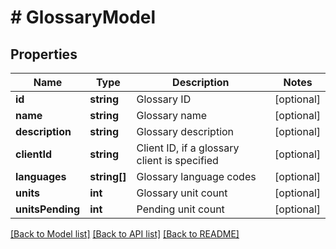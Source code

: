# # GlossaryModel

## Properties

Name | Type | Description | Notes
------------ | ------------- | ------------- | -------------
**id** | **string** | Glossary ID | [optional]
**name** | **string** | Glossary name | [optional]
**description** | **string** | Glossary description | [optional]
**clientId** | **string** | Client ID, if a glossary client is specified | [optional]
**languages** | **string[]** | Glossary language codes | [optional]
**units** | **int** | Glossary unit count | [optional]
**unitsPending** | **int** | Pending unit count | [optional]

[[Back to Model list]](../../README.md#models) [[Back to API list]](../../README.md#endpoints) [[Back to README]](../../README.md)
